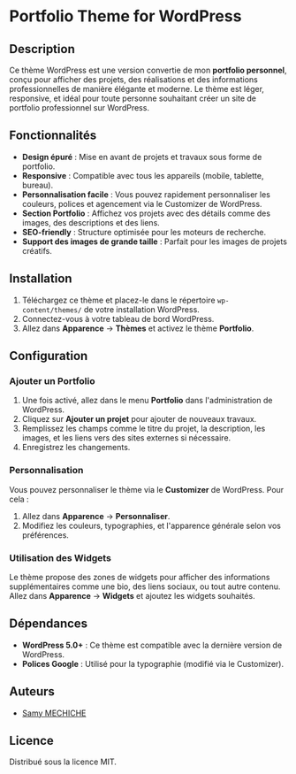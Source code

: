 # Portfolio Theme for WordPress

## Description

Ce thème WordPress est une version convertie de mon **portfolio personnel**, conçu pour afficher des projets, des réalisations et des informations professionnelles de manière élégante et moderne. Le thème est léger, responsive, et idéal pour toute personne souhaitant créer un site de portfolio professionnel sur WordPress.

## Fonctionnalités

- **Design épuré** : Mise en avant de projets et travaux sous forme de portfolio.
- **Responsive** : Compatible avec tous les appareils (mobile, tablette, bureau).
- **Personnalisation facile** : Vous pouvez rapidement personnaliser les couleurs, polices et agencement via le Customizer de WordPress.
- **Section Portfolio** : Affichez vos projets avec des détails comme des images, des descriptions et des liens.
- **SEO-friendly** : Structure optimisée pour les moteurs de recherche.
- **Support des images de grande taille** : Parfait pour les images de projets créatifs.

## Installation

1. Téléchargez ce thème et placez-le dans le répertoire `wp-content/themes/` de votre installation WordPress.
2. Connectez-vous à votre tableau de bord WordPress.
3. Allez dans **Apparence** → **Thèmes** et activez le thème **Portfolio**.

## Configuration

### Ajouter un Portfolio

1. Une fois activé, allez dans le menu **Portfolio** dans l'administration de WordPress.
2. Cliquez sur **Ajouter un projet** pour ajouter de nouveaux travaux.
3. Remplissez les champs comme le titre du projet, la description, les images, et les liens vers des sites externes si nécessaire.
4. Enregistrez les changements.

### Personnalisation

Vous pouvez personnaliser le thème via le **Customizer** de WordPress. Pour cela :
1. Allez dans **Apparence** → **Personnaliser**.
2. Modifiez les couleurs, typographies, et l'apparence générale selon vos préférences.

### Utilisation des Widgets

Le thème propose des zones de widgets pour afficher des informations supplémentaires comme une bio, des liens sociaux, ou tout autre contenu. Allez dans **Apparence** → **Widgets** et ajoutez les widgets souhaités.

## Dépendances

- **WordPress 5.0+** : Ce thème est compatible avec la dernière version de WordPress.
- **Polices Google** : Utilisé pour la typographie (modifié via le Customizer).

## Auteurs

- [Samy MECHICHE](https://github.com/SamyMechiche)

## Licence

Distribué sous la licence MIT.
